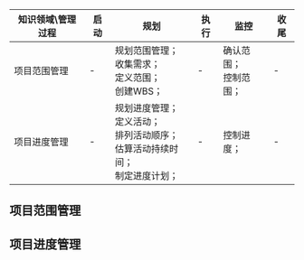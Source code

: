 | 知识领域\管理过程 | 启动 | 规划                                                         | 执行 | 监控                       | 收尾 |
| ----------------- | ---- | ------------------------------------------------------------ | ---- | -------------------------- | ---- |
| 项目范围管理      | -    | 规划范围管理；<br />收集需求；<br />定义范围；<br />创建WBS； | -    | 确认范围；<br />控制范围； | -    |
| 项目进度管理      | -    | 规划进度管理；<br />定义活动；<br />排列活动顺序；<br />估算活动持续时间；<br />制定进度计划； | -    | 控制进度；                 | -    |



## 项目范围管理



## 项目进度管理